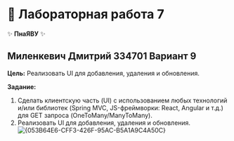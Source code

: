 # 🌟 Лабораторная работа 7

✨ **ПнаЯВУ** ✨

## Миленкевич Дмитрий 334701 Вариант 9

**Цель:** Реализовать UI для добавления, удаления и обновления.

**Задание:**

1.  Сделать клиентскую часть (UI) с использованием любых технологий и/или библиотек (Spring MVC, JS-фреймворки: React, Angular и т.д.) для GET запроса (OneToMany/ManyToMany).
2. Реализовать UI для добавления, удаления и обновления.![{053B64E6-CFF3-426F-95AC-B5A1A9C4A50C}](https://github.com/user-attachments/assets/1eb10e54-bd51-4b38-b2f0-201809ba870d)
